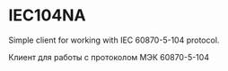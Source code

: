 # IEC104NA
Simple client for working with IEC 60870-5-104 protocol.

Клиент для работы с протоколом МЭК 60870-5-104
